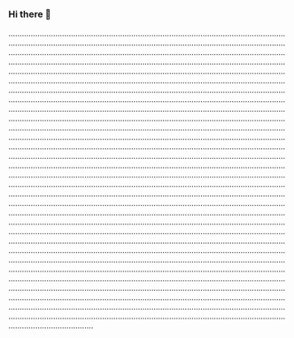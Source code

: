 ### Hi there 👋

..........................................................................................................................................................................................................................................................................................................................................................................................................................................................................................................................................................................................................................................................................................................................................................................................................................................................................................................................................................................................................................................................................................................................................................................................................................................................................................................................................................................................................................................................................................................................................................................................................................................................................................................................................................................................................................................................................................................................................................................................................................................................................................................................................................................................................................................................................................................................................................................................................................................................................................................................................................................................................................................................................................................................................................................................................................................................................................................................................................................................................................................................................................................................................................................................................................................................................................................................................................................................................................................................................................................................................................................................................................................................................................................................................................................................................................................................................................................................................................................................................................................
